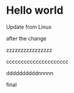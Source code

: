 # Hello world

Update from Linux

after the change

zzzzzzzzzzzzzzzz

ccccccccccccccccccccc

ddddddddddnnnnn

final
